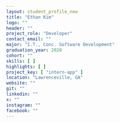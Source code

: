 ```yaml
---
layout: student_profile_new
title: "Ethan Kim"
logo: ""
header: ""
project_role: "Developer"
contact_email: ""
major: "I.T., Conc. Software Development"
graduation_year: 2020
cohort: ""
skills: [ ]
highlights: [ ]
project_key: [ "intern-app" ]
location: "Lawrenceville, GA"
website: ""
git: ""
linkedin: ""
x: ""
instagram: ""
facebook: ""
---
```

